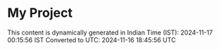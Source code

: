 # My Project

This content is dynamically generated in Indian Time (IST): 2024-11-17 00:15:56 IST
Converted to UTC: 2024-11-16 18:45:56 UTC
